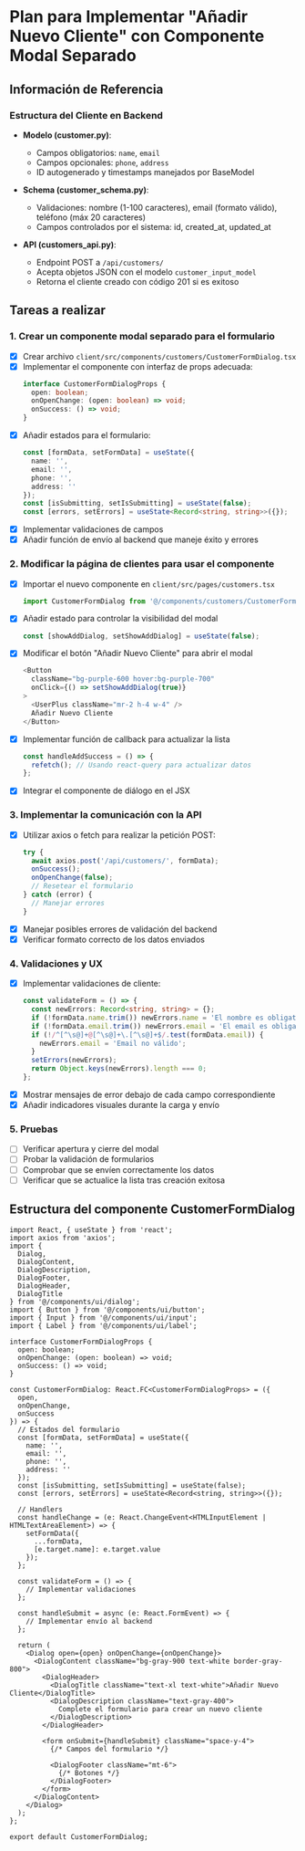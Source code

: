 # Plan para Implementar "Añadir Nuevo Cliente" con Componente Modal Separado

## Información de Referencia

### Estructura del Cliente en Backend
- **Modelo (customer.py)**:
  - Campos obligatorios: `name`, `email`
  - Campos opcionales: `phone`, `address`
  - ID autogenerado y timestamps manejados por BaseModel

- **Schema (customer_schema.py)**:
  - Validaciones: nombre (1-100 caracteres), email (formato válido), teléfono (máx 20 caracteres)
  - Campos controlados por el sistema: id, created_at, updated_at

- **API (customers_api.py)**:
  - Endpoint POST a `/api/customers/` 
  - Acepta objetos JSON con el modelo `customer_input_model`
  - Retorna el cliente creado con código 201 si es exitoso

## Tareas a realizar

### 1. Crear un componente modal separado para el formulario
- [x] Crear archivo `client/src/components/customers/CustomerFormDialog.tsx`
- [x] Implementar el componente con interfaz de props adecuada:
  ```typescript
  interface CustomerFormDialogProps {
    open: boolean;
    onOpenChange: (open: boolean) => void;
    onSuccess: () => void;
  }
  ```
- [x] Añadir estados para el formulario:
  ```typescript
  const [formData, setFormData] = useState({
    name: '',
    email: '',
    phone: '',
    address: ''
  });
  const [isSubmitting, setIsSubmitting] = useState(false);
  const [errors, setErrors] = useState<Record<string, string>>({});
  ```
- [x] Implementar validaciones de campos
- [x] Añadir función de envío al backend que maneje éxito y errores

### 2. Modificar la página de clientes para usar el componente
- [x] Importar el nuevo componente en `client/src/pages/customers.tsx`
  ```typescript
  import CustomerFormDialog from '@/components/customers/CustomerFormDialog';
  ```
- [x] Añadir estado para controlar la visibilidad del modal
  ```typescript
  const [showAddDialog, setShowAddDialog] = useState(false);
  ```
- [x] Modificar el botón "Añadir Nuevo Cliente" para abrir el modal
  ```typescript
  <Button 
    className="bg-purple-600 hover:bg-purple-700"
    onClick={() => setShowAddDialog(true)}
  >
    <UserPlus className="mr-2 h-4 w-4" />
    Añadir Nuevo Cliente
  </Button>
  ```
- [x] Implementar función de callback para actualizar la lista
  ```typescript
  const handleAddSuccess = () => {
    refetch(); // Usando react-query para actualizar datos
  };
  ```
- [x] Integrar el componente de diálogo en el JSX

### 3. Implementar la comunicación con la API
- [x] Utilizar axios o fetch para realizar la petición POST:
  ```typescript
  try {
    await axios.post('/api/customers/', formData);
    onSuccess();
    onOpenChange(false);
    // Resetear el formulario
  } catch (error) {
    // Manejar errores
  }
  ```
- [x] Manejar posibles errores de validación del backend
- [x] Verificar formato correcto de los datos enviados

### 4. Validaciones y UX
- [x] Implementar validaciones de cliente:
  ```typescript
  const validateForm = () => {
    const newErrors: Record<string, string> = {};
    if (!formData.name.trim()) newErrors.name = 'El nombre es obligatorio';
    if (!formData.email.trim()) newErrors.email = 'El email es obligatorio';
    if (!/^[^\s@]+@[^\s@]+\.[^\s@]+$/.test(formData.email)) {
      newErrors.email = 'Email no válido';
    }
    setErrors(newErrors);
    return Object.keys(newErrors).length === 0;
  };
  ```
- [x] Mostrar mensajes de error debajo de cada campo correspondiente
- [x] Añadir indicadores visuales durante la carga y envío

### 5. Pruebas
- [ ] Verificar apertura y cierre del modal
- [ ] Probar la validación de formularios
- [ ] Comprobar que se envíen correctamente los datos
- [ ] Verificar que se actualice la lista tras creación exitosa

## Estructura del componente CustomerFormDialog

```tsx
import React, { useState } from 'react';
import axios from 'axios';
import { 
  Dialog, 
  DialogContent, 
  DialogDescription, 
  DialogFooter, 
  DialogHeader, 
  DialogTitle 
} from '@/components/ui/dialog';
import { Button } from '@/components/ui/button';
import { Input } from '@/components/ui/input';
import { Label } from '@/components/ui/label';

interface CustomerFormDialogProps {
  open: boolean;
  onOpenChange: (open: boolean) => void;
  onSuccess: () => void;
}

const CustomerFormDialog: React.FC<CustomerFormDialogProps> = ({ 
  open, 
  onOpenChange, 
  onSuccess 
}) => {
  // Estados del formulario
  const [formData, setFormData] = useState({
    name: '',
    email: '',
    phone: '',
    address: ''
  });
  const [isSubmitting, setIsSubmitting] = useState(false);
  const [errors, setErrors] = useState<Record<string, string>>({});

  // Handlers
  const handleChange = (e: React.ChangeEvent<HTMLInputElement | HTMLTextAreaElement>) => {
    setFormData({
      ...formData,
      [e.target.name]: e.target.value
    });
  };

  const validateForm = () => {
    // Implementar validaciones
  };

  const handleSubmit = async (e: React.FormEvent) => {
    // Implementar envío al backend
  };

  return (
    <Dialog open={open} onOpenChange={onOpenChange}>
      <DialogContent className="bg-gray-900 text-white border-gray-800">
        <DialogHeader>
          <DialogTitle className="text-xl text-white">Añadir Nuevo Cliente</DialogTitle>
          <DialogDescription className="text-gray-400">
            Complete el formulario para crear un nuevo cliente
          </DialogDescription>
        </DialogHeader>
        
        <form onSubmit={handleSubmit} className="space-y-4">
          {/* Campos del formulario */}
          
          <DialogFooter className="mt-6">
            {/* Botones */}
          </DialogFooter>
        </form>
      </DialogContent>
    </Dialog>
  );
};

export default CustomerFormDialog;
``` 